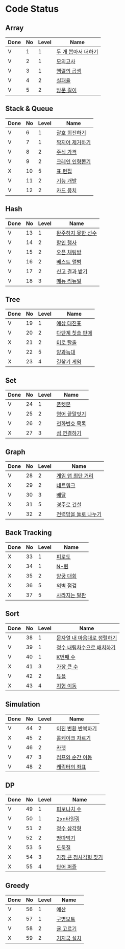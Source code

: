 # Code Status

## Array
| Done | No   | Level | Name                                                         |
| ---- | :--- | ----- | ------------------------------------------------------------ |
| V    | 1    | 1     | [두 개 뽑아서 더하기](https://school.programmers.co.kr/learn/courses/30/lessons/68644) |
| V    | 2    | 1     | [모의고사](https://school.programmers.co.kr/learn/courses/30/lessons/42840) |
| V    | 3    | 1     | [행렬의 곱셈](https://school.programmers.co.kr/learn/courses/30/lessons/12949) |
| V    | 4    | 2     | [실패율](https://school.programmers.co.kr/learn/courses/30/lessons/42889) |
| V    | 5    | 2     | [방문 길이](https://school.programmers.co.kr/learn/courses/30/lessons/49994) |

## Stack & Queue
| Done | No   | Level | Name                                                         |
| ---- | ---- | ----- | ------------------------------------------------------------ |
| V    | 6    | 1     | [괄호 회전하기](https://school.programmers.co.kr/learn/courses/30/lessons/76502) |
| V    | 7    | 1     | [짝지어 제거하기](https://school.programmers.co.kr/learn/courses/30/lessons/12973) |
| V    | 8    | 2     | [주식 가격](https://school.programmers.co.kr/learn/courses/30/lessons/42584) |
| V    | 9    | 2     | [크레인 인형뽑기](https://school.programmers.co.kr/learn/courses/30/lessons/64061) |
| X    | 10   | 5     | [표 편집](https://school.programmers.co.kr/learn/courses/30/lessons/81303) |
| V    | 11   | 2     | [기능 개발](https://school.programmers.co.kr/learn/courses/30/lessons/42586) |
| V    | 12   | 2     | [카드 뭉치](https://school.programmers.co.kr/learn/courses/30/lessons/159994) |



## Hash

| Done | No   | Level | Name                                                         |
| ---- | ---- | ----- | ------------------------------------------------------------ |
| V    | 13   | 1     | [완주하지 못한 선수](https://school.programmers.co.kr/learn/courses/30/lessons/42576) |
| V    | 14   | 2     | [할인 행사](https://school.programmers.co.kr/learn/courses/30/lessons/131127) |
| V    | 15   | 2     | [오픈 채팅방](https://school.programmers.co.kr/learn/courses/30/lessons/42888) |
| V    | 16   | 2     | [베스트 앨범](https://school.programmers.co.kr/learn/courses/30/lessons/42579) |
| V    | 17   | 2     | [신고 결과 받기](https://school.programmers.co.kr/learn/courses/30/lessons/92334) |
| V    | 18   | 3     | [메뉴 리뉴얼](https://school.programmers.co.kr/learn/courses/30/lessons/72411) |


## Tree
|Done| No   | Level | Name                                                         |
| ---- | ---- | ----- | ------------------------------------------------------------ |
|V| 19   | 1     | [예상 대진표](https://school.programmers.co.kr/learn/courses/30/lessons/12985) |
|V| 20   | 2     | [다단계 칫솔 판매](https://school.programmers.co.kr/learn/courses/30/lessons/77486) |
|X| 21   | 2     | [미로 탈출](https://school.programmers.co.kr/learn/courses/30/lessons/159993) |
|V| 22   | 5     | [양과늑대](https://school.programmers.co.kr/learn/courses/30/lessons/92343) |
|X| 23   | 4     | [길찾기 게임](https://school.programmers.co.kr/learn/courses/30/lessons/42892) |


## Set

|Done| No   | Level | Name                                                         |
| ---- | ---- | ----- | ------------------------------------------------------------ |
|V| 24   | 1     | [폰켓몬](https://school.programmers.co.kr/learn/courses/30/lessons/1845) |
|V| 25   | 2     | [영어 끝말잇기](https://school.programmers.co.kr/learn/courses/30/lessons/12981) |
|V| 26   | 2     | [전화번호 목록](https://school.programmers.co.kr/learn/courses/30/lessons/42577) |
|X| 27   | 3     | [섬 연결하기](https://school.programmers.co.kr/learn/courses/30/lessons/42861) |


## Graph
|Done| No   | Level | Name                                                         |
|----| ---- | ----- | ------------------------------------------------------------ |
|V| 28   | 2     | [게임 맵 최단 거리](https://school.programmers.co.kr/learn/courses/30/lessons/1844) |
|X| 29   | 2     | [네트워크](https://school.programmers.co.kr/learn/courses/30/lessons/43162) |
|V| 30   | 3     | [배달](https://school.programmers.co.kr/learn/courses/30/lessons/12978) |
|X| 31   | 5     | [경주로 건설](https://school.programmers.co.kr/learn/courses/30/lessons/67259) |
|V| 32   | 2     | [전력망을 둘로 나누기](https://school.programmers.co.kr/learn/courses/30/lessons/86971) |


## Back Tracking
|Done| No   | Level | Name                                                         |
|----| ---- | ----- | ------------------------------------------------------------ |
|X| 33   | 1     | [피로도](https://school.programmers.co.kr/learn/courses/30/lessons/87946) |
|X| 34   | 1     | [N-퀸](https://school.programmers.co.kr/learn/courses/30/lessons/12952) |
|X| 35   | 2     | [양궁 대회](https://school.programmers.co.kr/learn/courses/30/lessons/92342) |
|X| 36   | 5     | [외벽 점검](https://school.programmers.co.kr/learn/courses/30/lessons/60062) |
|X| 37   | 5     | [사라지는 발판](https://school.programmers.co.kr/learn/courses/30/lessons/92345) |


## Sort
|Done| No   | Level | Name                                                         |
|----| ---- | ----- | ------------------------------------------------------------ |
|V| 38   | 1     | [문자열 내 마음대로 정렬하기](https://school.programmers.co.kr/learn/courses/30/lessons/12915) |
|V| 39   | 1     | [정수 내림차수으로 배치하기](https://school.programmers.co.kr/learn/courses/30/lessons/12933) |
|V| 40   | 1     | [K번째 수](https://school.programmers.co.kr/learn/courses/30/lessons/42748) |
|X| 41   | 3     | [가장 큰 수](https://school.programmers.co.kr/learn/courses/30/lessons/42746) |
|V| 42   | 2     | [튜플](https://school.programmers.co.kr/learn/courses/30/lessons/64065) |
|X| 43   | 4     | [지형 이동](https://school.programmers.co.kr/learn/courses/30/lessons/62050) |


## Simulation
|Done| No   | Level | Name                                                         |
|----| ---- | ----- | ------------------------------------------------------------ |
|V| 44   | 2     | [이진 변환 반복하기](https://school.programmers.co.kr/learn/courses/30/lessons/70129) |
|X| 45   | 2     | [롤케이크 자르기](https://school.programmers.co.kr/learn/courses/30/lessons/132265) |
|V| 46   | 2     | [카펫](https://school.programmers.co.kr/learn/courses/30/lessons/42842) |
|V| 47   | 3     | [점프와 순간 이동](https://school.programmers.co.kr/learn/courses/30/lessons/12980) |
|V| 48   | 2     | [캐릭터의 좌표](https://school.programmers.co.kr/learn/courses/30/lessons/120861) |


## DP
|Done| No   | Level | Name                                                         |
|----| ---- | ----- | ------------------------------------------------------------ |
|V| 49   | 1     | [피보나치 수](https://school.programmers.co.kr/learn/courses/30/lessons/12945) |
|V| 50   | 1     | [2xn타일링](https://school.programmers.co.kr/learn/courses/30/lessons/12900) |
|V| 51   | 2     | [정수 삼각형](https://school.programmers.co.kr/learn/courses/30/lessons/43105) |
|V| 52   | 2     | [땅따먹기](https://school.programmers.co.kr/learn/courses/30/lessons/12913) |
|X| 53   | 5     | [도둑질](https://school.programmers.co.kr/learn/courses/30/lessons/42897) |
|X| 54   | 3     | [가장 큰 정사각형 찾기](https://school.programmers.co.kr/learn/courses/30/lessons/12905) |
|X| 55   | 4     | [단어 퍼즐](https://school.programmers.co.kr/learn/courses/30/lessons/12983) |


## Greedy
|Done| No   | Level | Name                                                         |
|----| ---- | ----- | ------------------------------------------------------------ |
|V| 56   | 1     | [예산](https://school.programmers.co.kr/learn/courses/30/lessons/12982) |
|X| 57   | 1     | [구명보트](https://school.programmers.co.kr/learn/courses/30/lessons/42885) |
|V| 58   | 2     | [귤 고르기](https://school.programmers.co.kr/learn/courses/30/lessons/138476) |
|X| 59   | 2     | [기지국 설치](https://school.programmers.co.kr/learn/courses/30/lessons/12979) |
